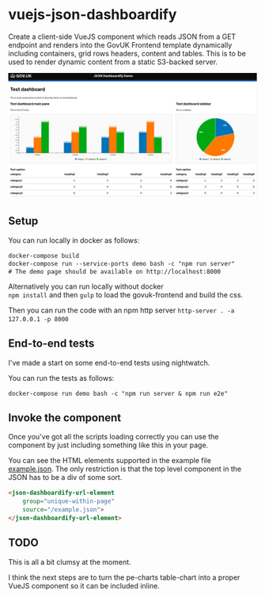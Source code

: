 # vuejs-json-dashboardify
Create a client-side VueJS component which reads JSON from a GET endpoint and renders into the GovUK Frontend template dynamically including containers, grid rows headers, content and tables. This is to be used to render dynamic content from a static S3-backed server.

![What it looks like](docs/screenshots/dashboardify.png "A dashboardified page")
## Setup

You can run locally in docker as follows:

```
docker-compose build
docker-compose run --service-ports demo bash -c "npm run server"
# The demo page should be available on http://localhost:8000
```

Alternatively you can run locally without docker  
`npm install` and then
`gulp` to load the govuk-frontend and build the css.

Then you can run the code with an npm http server
`http-server . -a 127.0.0.1 -p 8000`

## End-to-end tests

I've made a start on some end-to-end tests using nightwatch.

You can run the tests as follows:

```
docker-compose run demo bash -c "npm run server & npm run e2e"
```

## Invoke the component

Once you've got all the scripts loading correctly you can
use the component by just including something like this
in your page.

You can see the HTML elements supported in the example file
[example.json](example.json). The only restriction is that
the top level component in the JSON has to be a div of some
sort.

```HTML
<json-dashboardify-url-element
    group="unique-within-page"
    source="/example.json">
</json-dashboardify-url-element>
```

## TODO
This is all a bit clumsy at the moment.

I think the next steps are to turn the pe-charts table-chart
into a proper VueJS component so it can be included inline.
